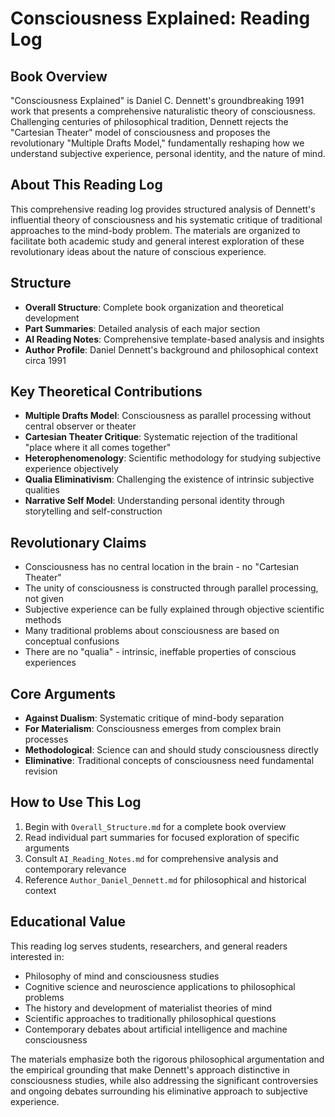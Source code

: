 # Consciousness Explained: Reading Log

## Book Overview
"Consciousness Explained" is Daniel C. Dennett's groundbreaking 1991 work that presents a comprehensive naturalistic theory of consciousness. Challenging centuries of philosophical tradition, Dennett rejects the "Cartesian Theater" model of consciousness and proposes the revolutionary "Multiple Drafts Model," fundamentally reshaping how we understand subjective experience, personal identity, and the nature of mind.

## About This Reading Log
This comprehensive reading log provides structured analysis of Dennett's influential theory of consciousness and his systematic critique of traditional approaches to the mind-body problem. The materials are organized to facilitate both academic study and general interest exploration of these revolutionary ideas about the nature of conscious experience.

## Structure
- **Overall Structure**: Complete book organization and theoretical development
- **Part Summaries**: Detailed analysis of each major section
- **AI Reading Notes**: Comprehensive template-based analysis and insights
- **Author Profile**: Daniel Dennett's background and philosophical context circa 1991

## Key Theoretical Contributions
- **Multiple Drafts Model**: Consciousness as parallel processing without central observer or theater
- **Cartesian Theater Critique**: Systematic rejection of the traditional "place where it all comes together"
- **Heterophenomenology**: Scientific methodology for studying subjective experience objectively
- **Qualia Eliminativism**: Challenging the existence of intrinsic subjective qualities
- **Narrative Self Model**: Understanding personal identity through storytelling and self-construction

## Revolutionary Claims
- Consciousness has no central location in the brain - no "Cartesian Theater"
- The unity of consciousness is constructed through parallel processing, not given
- Subjective experience can be fully explained through objective scientific methods
- Many traditional problems about consciousness are based on conceptual confusions
- There are no "qualia" - intrinsic, ineffable properties of conscious experiences

## Core Arguments
- **Against Dualism**: Systematic critique of mind-body separation
- **For Materialism**: Consciousness emerges from complex brain processes
- **Methodological**: Science can and should study consciousness directly
- **Eliminative**: Traditional concepts of consciousness need fundamental revision

## How to Use This Log
1. Begin with `Overall_Structure.md` for a complete book overview
2. Read individual part summaries for focused exploration of specific arguments
3. Consult `AI_Reading_Notes.md` for comprehensive analysis and contemporary relevance
4. Reference `Author_Daniel_Dennett.md` for philosophical and historical context

## Educational Value
This reading log serves students, researchers, and general readers interested in:
- Philosophy of mind and consciousness studies
- Cognitive science and neuroscience applications to philosophical problems
- The history and development of materialist theories of mind
- Scientific approaches to traditionally philosophical questions
- Contemporary debates about artificial intelligence and machine consciousness

The materials emphasize both the rigorous philosophical argumentation and the empirical grounding that make Dennett's approach distinctive in consciousness studies, while also addressing the significant controversies and ongoing debates surrounding his eliminative approach to subjective experience.